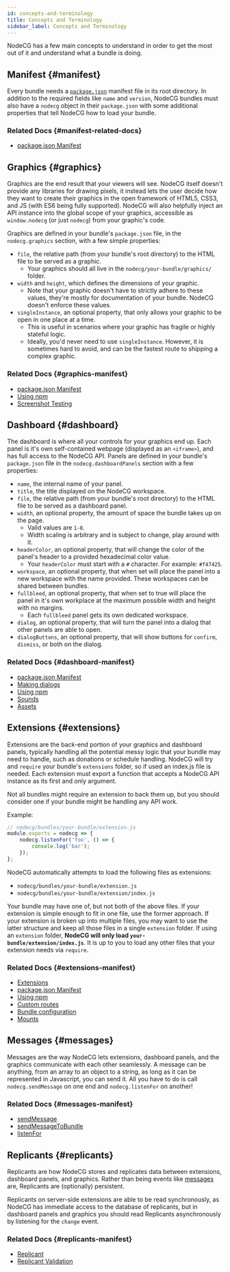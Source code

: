 ```yaml
---
id: concepts-and-terminology
title: Concepts and Terminology
sidebar_label: Concepts and Terminology
---
```


NodeCG has a few main concepts to understand in order to get the most out of it and understand what a bundle is doing.

## Manifest {#manifest}

Every bundle needs a [`package.json`](https://docs.npmjs.com/files/package.json) manifest file in its root directory. In addition to the required fields like `name` and `version`, NodeCG bundles must also have a `nodecg` object in their `package.json` with some additional properties that tell NodeCG how to load your bundle.

### Related Docs {#manifest-related-docs}

- [package.json Manifest](manifest.md)

## Graphics {#graphics}

Graphics are the end result that your viewers will see. NodeCG itself doesn't provide any libraries for drawing pixels, it instead lets the user decide how they want to create their graphics in the open framework of HTML5, CSS3, and JS (with ES6 being fully supported). NodeCG will also helpfully inject an API instance into the global scope of your graphics, accessible as `window.nodecg` (or just `nodecg`) from your graphic's code.

Graphics are defined in your bundle's `package.json` file, in the `nodecg.graphics` section, with a few simple properties:

- `file`, the relative path (from your bundle's root directory) to the HTML file to be served as a graphic.
  - Your graphics should all live in the `nodecg/your-bundle/graphics/` folder.
- `width` and `height`, which defines the dimensions of your graphic.
  - Note that your graphic doesn't have to strictly adhere to these values, they're mostly for documentation of your bundle. NodeCG doesn't enforce these values.
- `singleInstance`, an optional property, that only allows your graphic to be open in one place at a time.
  - This is useful in scenarios where your graphic has fragile or highly stateful logic.
  - Ideally, you'd never need to use `singleInstance`. However, it is sometimes hard to avoid, and can be the fastest route to shipping a complex graphic.

### Related Docs {#graphics-manifest}

- [package.json Manifest](manifest.md)
- [Using npm](using-npm.md)
- [Screenshot Testing](screenshot-testing.md)

## Dashboard {#dashboard}

The dashboard is where all your controls for your graphics end up. Each panel is it's own self-contained webpage (displayed as an `<iframe>`), and has full access to the NodeCG API. Panels are defined in your bundle's `package.json` file in the `nodecg.dashboardPanels` section with a few properties:

- `name`, the internal name of your panel.
- `title`, the title displayed on the NodeCG workspace.
- `file`, the relative path (from your bundle's root directory) to the HTML file to be served as a dashboard panel.
- `width`, an optional property, the amount of space the bundle takes up on the page.
  - Valid values are `1-8`.
  - Width scaling is arbitrary and is subject to change, play around with it.
- `headerColor`, an optional property, that will change the color of the panel's header to a provided hexadecimal color value.
  - Your `headerColor` must start with a `#` character. For example: `#f47425`.
- `workspace`, an optional property, that when set will place the panel into a new workspace with the name provided. These workspaces can be shared between bundles.
- `fullbleed`, an optional property, that when set to true will place the panel in it's own workplace at the maximum possible width and height with no margins.
  - Each `fullbleed` panel gets its own dedicated workspace.
- `dialog`, an optional property, that will turn the panel into a dialog that other panels are able to open.
- `dialogButtons`, an optional property, that will show buttons for `confirm`, `dismiss`, or both on the dialog.

### Related Docs {#dashboard-manifest}

- [package.json Manifest](manifest.md)
- [Making dialogs](making-dialogs.md)
- [Using npm](using-npm.md)
- [Sounds](sounds.md)
- [Assets](assets.md)

## Extensions {#extensions}

Extensions are the back-end portion of your graphics and dashboard panels, typically handling all the potential messy logic that your bundle may need to handle, such as donations or schedule handling. NodeCG will try and `require` your bundle's `extensions` folder, so if used an index.js file is needed. Each extension must export a function that accepts a NodeCG API instance as its first and only argument.

Not all bundles might require an extension to back them up, but you should consider one if your bundle might be handling any API work.

Example:

```js
// nodecg/bundles/your-bundle/extension.js
module.exports = nodecg => {
    nodecg.listenFor('foo', () => {
        console.log('bar');
    });
};
```

NodeCG automatically attempts to load the following files as extensions:

- `nodecg/bundles/your-bundle/extension.js`
- `nodecg/bundles/your-bundle/extension/index.js`

Your bundle may have one of, but not both of the above files. If your extension is simple enough to fit in one file,
use the former approach. If your extension is broken up into multiple files, you may want to use the latter structure
and keep all those files in a single `extension` folder. If using an `extension` folder, **NodeCG will only load `your-bundle/extension/index.js`**. It is up to you to load any other files that your extension needs via `require`.

### Related Docs {#extensions-manifest}

- [Extensions](classes/nodecg#extensions)
- [package.json Manifest](manifest.md)
- [Using npm](using-npm.md)
- [Custom routes](custom-routes.md)
- [Bundle configuration](bundle-configuration.md)
- [Mounts](mounts.md)

## Messages {#messages}

Messages are the way NodeCG lets extensions, dashboard panels, and the graphics communicate with each other seamlessly. A message can be anything, from an array to an object to a string, as long as it can be represented in Javascript, you can send it. All you have to do is call `nodecg.sendMessage` on one end and `nodecg.listenFor` on another!

### Related Docs {#messages-manifest}

- [sendMessage](classes/sendMessage)
- [sendMessageToBundle](classes/sendMessageToBundle)
- [listenFor](classes/listenFor)

## Replicants {#replicants}

Replicants are how NodeCG stores and replicates data between extensions, dashboard panels, and graphics. Rather than being events like [messages](#messages) are, Replicants are (optionally) persistent.

Replicants on server-side extensions are able to be read synchronously, as NodeCG has immediate access to the database of replicants, but in dashboard panels and graphics you should read Replicants asynchronously by listening for the `change` event.

### Related Docs {#replicants-manifest}

- [Replicant](classes/replicant)
- [Replicant Validation](replicant-schemas.md)
